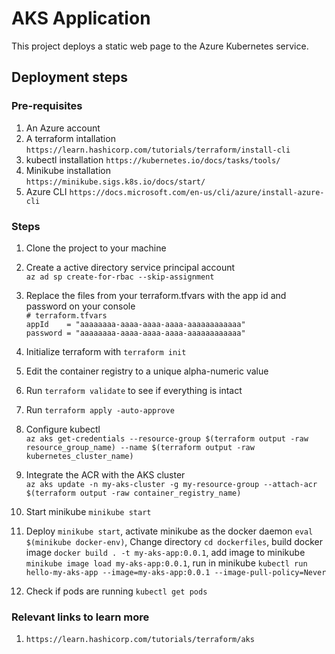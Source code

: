 # AKS Application

This project deploys a static web page to the Azure Kubernetes service.

## Deployment steps
### Pre-requisites
1. An Azure account
2. A terraform intallation   
```https://learn.hashicorp.com/tutorials/terraform/install-cli```
3. kubectl installation
```https://kubernetes.io/docs/tasks/tools/```   
4. Minikube installation    
```https://minikube.sigs.k8s.io/docs/start/```  
5. Azure CLI
```https://docs.microsoft.com/en-us/cli/azure/install-azure-cli```

### Steps
1. Clone the project to your machine    

2. Create a active directory service principal account      
```az ad sp create-for-rbac --skip-assignment```

3. Replace the files from your terraform.tfvars with the app id and password on your console       
```# terraform.tfvars```  
```appId    = "aaaaaaaa-aaaa-aaaa-aaaa-aaaaaaaaaaaa"```     
```password = "aaaaaaaa-aaaa-aaaa-aaaa-aaaaaaaaaaaa"```     

4. Initialize terraform with ```terraform init```   

5. Edit the container registry to a unique alpha-numeric value   

6. Run ```terraform validate``` to see if everything is intact   

7. Run ```terraform apply -auto-approve```      

8. Configure kubectl    
```az aks get-credentials --resource-group $(terraform output -raw resource_group_name) --name $(terraform output -raw kubernetes_cluster_name)```

9. Integrate the ACR with the AKS cluster   
```az aks update -n my-aks-cluster -g my-resource-group --attach-acr $(terraform output -raw container_registry_name)```    

10. Start minikube  ```minikube start```    

11. Deploy ```minikube start```, activate minikube as the docker daemon ```eval $(minikube docker-env)```, Change directory ```cd dockerfiles```, build docker image ```docker build . -t my-aks-app:0.0.1```, add image to minikube ```minikube image load my-aks-app:0.0.1```, run in minikube ```kubectl run hello-my-aks-app --image=my-aks-app:0.0.1 --image-pull-policy=Never```

12. Check if pods are running ```kubectl get pods```    


### Relevant links to learn more    
1. ```https://learn.hashicorp.com/tutorials/terraform/aks```